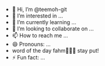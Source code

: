 - 👋 Hi, I’m @teemoh-git
- 👀 I’m interested in ...
- 🌱 I’m currently learning ...
- 💞️ I’m looking to collaborate on ...
- 📫 How to reach me ...
- 😄 Pronouns: ...
- word of the day fahm🥷🧑‍💻 stay put!
- ⚡ Fun fact: ...

<!---
teemoh-git/teemoh-git is a ✨ special ✨ repository because its `README.md` (this file) appears on your GitHub profile.
You can click the Preview link to take a look at your changes.
--->
